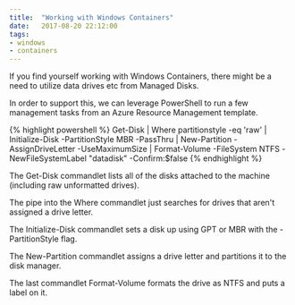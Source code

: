 ```yaml
---
title:  "Working with Windows Containers"
date:   2017-08-20 22:12:00
tags:
- windows
- containers
---
```


If you find yourself working with Windows Containers, there might be a need to utilize data drives etc from Managed Disks.
&shy;

In order to support this, we can leverage PowerShell to run a few management tasks from an Azure Resource Management template.

{% highlight powershell %}
Get-Disk | Where partitionstyle -eq 'raw' | Initialize-Disk -PartitionStyle MBR -PassThru | New-Partition -AssignDriveLetter -UseMaximumSize | Format-Volume -FileSystem NTFS -NewFileSystemLabel "datadisk" -Confirm:$false
{% endhighlight %}

The Get-Disk commandlet lists all of the disks attached to the machine (including raw unformatted drives). 

The pipe into the Where commandlet just searches for drives that aren't assigned a drive letter. 

The Initialize-Disk commandlet sets a disk up using GPT or MBR with the -PartitionStyle flag. 

The New-Partition commandlet assigns a drive letter and partitions it to the disk manager. 

The last commandlet Format-Volume formats the drive as NTFS and puts a label on it. 